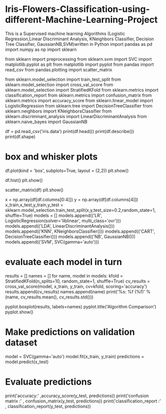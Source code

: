 # Iris-Flowers-Classification-using-different-Machine-Learning-Project
This is a Supervised machine learning Algorithms (Logistic Regression,Linear Discriminant Analysis, KNeighbors Classifier, Decision Tree Classifier, GaussianNB,SVM)written in Python 
import pandas as pd
import numpy as np
import sklearn

from sklearn import preprocessing
from sklearn.svm import SVC
import matplotlib.pyplot as plt
from matplotlib import pyplot
from pandas import read_csv
from pandas.plotting import scatter_matrix

from sklearn.model_selection import train_test_split
from sklearn.model_selection import cross_val_score
from sklearn.model_selection import StratifiedKFold
from sklearn.metrics import classification_report
from sklearn.metrics import confusion_matrix
from sklearn.metrics import accuracy_score
from sklearn.linear_model import LogisticRegression
from sklearn.tree import DecisionTreeClassifier
from sklearn.neighbors import KNeighborsClassifier
from sklearn.discriminant_analysis import LinearDiscriminantAnalysis
from sklearn.naive_bayes import GaussianNB

df = pd.read_csv('iris.data')
print(df.head())
print(df.describe())
print(df.shape)
# box and whisker plots
df.plot(kind = 'box', subplots=True, layout = (2,2))
plt.show()


df.hist()
plt.show()

scatter_matrix(df)
plt.show()

x = np.array(df[df.columns[0:4]])
y = np.array(df[df.columns[4]])
x_train,x_test,y_train,y_test = sklearn.model_selection.train_test_split(x,y,test_size=0.2,random_state=1, shuffle=True)
models = []
models.append(('LR', LogisticRegression(solver='liblinear', multi_class='ovr')))
models.append(('LDA', LinearDiscriminantAnalysis()))
models.append(('KNN', KNeighborsClassifier()))
models.append(('CART', DecisionTreeClassifier()))
models.append(('NB', GaussianNB()))
models.append(('SVM', SVC(gamma='auto')))
# evaluate each model in turn
results = []
names = []
for name, model in models:
	kfold = StratifiedKFold(n_splits=10, random_state=1, shuffle=True)
	cv_results = cross_val_score(model, x_train, y_train, cv=kfold, scoring='accuracy')
	results.append(cv_results)
	names.append(name)
	print('%s: %f (%f)' % (name, cv_results.mean(), cv_results.std()))

pyplot.boxplot(results, labels=names)
pyplot.title('Algorithm Comparison')
pyplot.show()
# Make predictions on validation dataset
model = SVC(gamma='auto')
model.fit(x_train, y_train)
predictions = model.predict(x_test)
# Evaluate predictions
print('accuracy:' ,accuracy_score(y_test, predictions))
print('confusion matrix :' , confusion_matrix(y_test, predictions))
print('classification_report :' , classification_report(y_test, predictions))
